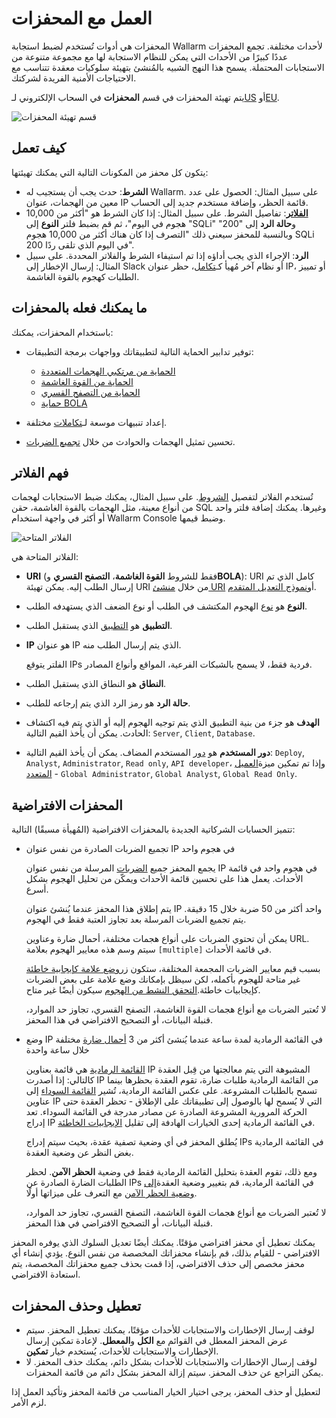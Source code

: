 # العمل مع المحفزات

المحفزات هي أدوات تُستخدم لضبط استجابة Wallarm لأحداث مختلفة. تجمع المحفزات عددًا كبيرًا من الأحداث التي يمكن للنظام الاستجابة لها مع مجموعة متنوعة من الاستجابات المحتملة. يسمح هذا النهج الشبيه بالمُنشئ بتهيئة سلوكيات معقدة تتناسب مع الاحتياجات الأمنية الفريدة لشركتك.

يتم تهيئة المحفزات في قسم **المحفزات** في السحاب الإلكتروني لـ[US](https://us1.my.wallarm.com/triggers) أو[EU](https://my.wallarm.com/triggers).

![قسم تهيئة المحفزات](../../images/user-guides/triggers/triggers-section.png)

## كيف تعمل

يتكون كل محفز من المكونات التالية التي يمكنك تهيئتها:

* **الشرط**: حدث يجب أن يستجيب له Wallarm. على سبيل المثال: الحصول على عدد معين من الهجمات، عنوان IP قائمة الحظر، وإضافة مستخدم جديد إلى الحساب.
* [**الفلاتر**](#understanding-filters): تفاصيل الشرط. على سبيل المثال: إذا كان الشرط هو "أكثر من 10,000 هجوم في اليوم"، ثم قم بضبط فلتر **النوع** إلى "SQLi" و**حالة الرد** إلى "200" وبالنسبة للمحفز سيعني ذلك "التصرف إذا كان هناك أكثر من 10,000 هجوم SQLi في اليوم الذي تلقى ردًا 200".
* **الرد**: الإجراء الذي يجب أداؤه إذا تم استيفاء الشرط والفلاتر المحددة. على سبيل المثال: إرسال الإخطار إلى Slack أو نظام آخر مُهيأ كـ[تكامل](../settings/integrations/integrations-intro.md)، حظر عنوان IP، أو تمييز الطلبات كهجوم بالقوة الغاشمة.

## ما يمكنك فعله بالمحفزات

باستخدام المحفزات، يمكنك:

* توفير تدابير الحماية التالية لتطبيقاتك وواجهات برمجة التطبيقات:

    * [الحماية من مرتكبي الهجمات المتعددة](../../admin-en/configuration-guides/protecting-with-thresholds.md)
    * [الحماية من القوة الغاشمة](../../admin-en/configuration-guides/protecting-against-bruteforce.md)
    * [الحماية من التصفح القسري](../../admin-en/configuration-guides/protecting-against-forcedbrowsing.md)
    * [حماية BOLA](../../admin-en/configuration-guides/protecting-against-bola-trigger.md)

* إعداد تنبيهات موسعة لـ[تكاملات](../../user-guides/settings/integrations/integrations-intro.md) مختلفة.
* تحسين تمثيل الهجمات والحوادث من خلال [تجميع الضربات](../../user-guides/events/analyze-attack.md#grouping-of-hits).

## فهم الفلاتر

تُستخدم الفلاتر لتفصيل [الشروط](#how-it-works). على سبيل المثال، يمكنك ضبط الاستجابات لهجمات من أنواع معينة، مثل الهجمات بالقوة الغاشمة، حقن SQL وغيرها. يمكنك إضافة فلتر واحد أو أكثر في واجهة استخدام Wallarm Console وضبط قيمها.

![الفلاتر المتاحة](../../images/user-guides/triggers/trigger-filters.png)

الفلاتر المتاحة هي:

* **URI** (فقط للشروط **القوة الغاشمة**، **التصفح القسري** و**BOLA**): URI كامل الذي تم إرسال الطلب إليه. يمكن تهيئة URI من خلال [منشئ URI](../../user-guides/rules/rules.md#uri-constructor) أو[نموذج التعديل المتقدم](../../user-guides/rules/rules.md#advanced-edit-form).
* **النوع** هو [نوع](../../attacks-vulns-list.md) الهجوم المكتشف في الطلب أو نوع الضعف الذي يستهدفه الطلب.
* **التطبيق** هو [التطبيق](../settings/applications.md) الذي يستقبل الطلب.
* **IP** هو عنوان IP الذي يتم إرسال الطلب منه.

    الفلتر يتوقع IPs فردية فقط، لا يسمح بالشبكات الفرعية، المواقع وأنواع المصادر.
* **النطاق** هو النطاق الذي يستقبل الطلب.
* **حالة الرد** هو رمز الرد الذي يتم إرجاعه للطلب.
* **الهدف** هو جزء من بنية التطبيق الذي يتم توجيه الهجوم إليه أو الذي يتم فيه اكتشاف الحادث. يمكن أن يأخذ القيم التالية: `Server`, `Client`, `Database`.
* **دور المستخدم** هو [دور](../../user-guides/settings/users.md#user-roles) المستخدم المضاف. يمكن أن يأخذ القيم التالية: `Deploy`, `Analyst`, `Administrator`, `Read only`, `API developer`، وإذا تم تمكين ميزة[العميل المتعدد](../../installation/multi-tenant/overview.md) - `Global Administrator`, `Global Analyst`, `Global Read Only`.

## المحفزات الافتراضية

تتميز الحسابات الشركاتية الجديدة بالمحفزات الافتراضية (المُهيأة مسبقًا) التالية:

* تجميع الضربات الصادرة من نفس عنوان IP في هجوم واحد

    يجمع المحفز جميع [الضربات](../../glossary-en.md#hit) المرسلة من نفس عنوان IP في هجوم واحد في قائمة الأحداث. يعمل هذا على تحسين قائمة الأحداث ويمكّن من تحليل الهجوم بشكل أسرع.

    يتم إطلاق هذا المحفز عندما يُنشئ عنوان IP واحد أكثر من 50 ضربة خلال 15 دقيقة. يتم تجميع الضربات المرسلة بعد تجاوز العتبة فقط في الهجوم.

    يمكن أن تحتوي الضربات على أنواع هجمات مختلفة، أحمال ضارة وعناوين URL. سيتم وسم هذه معايير الهجوم بعلامة `[multiple]` في قائمة الأحداث.

    بسبب قيم معايير الضربات المجمعة المختلفة، ستكون زر[وضع علامة كإيجابية خاطئة](../events/false-attack.md#mark-an-attack-as-a-false-positive) غير متاحة للهجوم بأكمله، لكن سيظل بإمكانك وضع علامة على بعض الضربات كإيجابيات خاطئة.[التحقق النشط من الهجوم](../../about-wallarm/detecting-vulnerabilities.md#active-threat-verification) سيكون أيضًا غير متاح.
    
    لا تُعتبر الضربات مع أنواع هجمات القوة الغاشمة، التصفح القسري، تجاوز حد الموارد، قنبلة البيانات، أو التصحيح الافتراضي في هذا المحفز.
* وضع IP في القائمة الرمادية لمدة ساعة عندما يُنشئ أكثر من 3 [أحمال ضارة](../../glossary-en.md#malicious-payload) مختلفة خلال ساعة واحدة

    [القائمة الرمادية](../ip-lists/overview.md) هي قائمة بعناوين IP المشبوهة التي يتم معالجتها من قِبل العقدة كالتالي: إذا أصدرت IP من القائمة الرمادية طلبات ضارة، تقوم العقدة بحظرها بينما تسمح بالطلبات المشروعة. على عكس القائمة الرمادية، تُشير [القائمة السوداء](../ip-lists/overview.md) إلى عناوين IP التي لا يُسمح لها بالوصول إلى تطبيقاتك على الإطلاق - تحظر العقدة حتى الحركة المرورية المشروعة الصادرة عن مصادر مدرجة في القائمة السوداء. تعد إدراج IP في القائمة الرمادية إحدى الخيارات الهادفة إلى تقليل [الإيجابيات الخاطئة](../../about-wallarm/protecting-against-attacks.md#false-positives).

    يُطلق المحفز في أي وضعية تصفية عقدة، بحيث سيتم إدراج IPs في القائمة الرمادية بغض النظر عن وضعية العقدة.

    ومع ذلك، تقوم العقدة بتحليل القائمة الرمادية فقط في وضعية **الحظر الآمن**. لحظر الطلبات الضارة الصادرة عن IPs في القائمة الرمادية، قم بتغيير وضعية العقدة[إلى وضعية الحظر الآمن](../../admin-en/configure-wallarm-mode.md#available-filtration-modes) مع التعرف على ميزاتها أولًا.

    لا تُعتبر الضربات مع أنواع هجمات القوة الغاشمة، التصفح القسري، تجاوز حد الموارد، قنبلة البيانات، أو التصحيح الافتراضي في هذا المحفز.

يمكنك تعطيل أي محفز افتراضي مؤقتًا. يمكنك أيضًا تعديل السلوك الذي يوفره المحفز الافتراضي - للقيام بذلك، قم بإنشاء محفزاتك المخصصة من نفس النوع. يؤدي إنشاء أي محفز مخصص إلى حذف الافتراضي، إذا قمت بحذف جميع محفزاتك المخصصة، يتم استعادة الافتراضي.

## تعطيل وحذف المحفزات

* لوقف إرسال الإخطارات والاستجابات للأحداث مؤقتًا، يمكنك تعطيل المحفز. سيتم عرض المحفز المعطل في القوائم مع **الكل** و**المعطل**. لإعادة تمكين إرسال الإخطارات والاستجابات للأحداث، يُستخدم خيار **تمكين**.
* لوقف إرسال الإخطارات والاستجابات للأحداث بشكل دائم، يمكنك حذف المحفز. لا يمكن التراجع عن حذف المحفز. سيتم إزالة المحفز بشكل دائم من قائمة المحفزات.

لتعطيل أو حذف المحفز، يرجى اختيار الخيار المناسب من قائمة المحفز وتأكيد العمل إذا لزم الأمر.